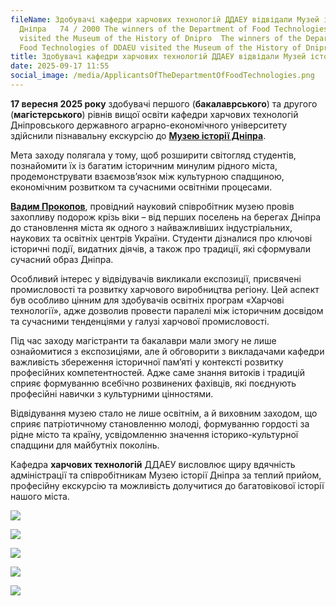```yaml
---
fileName: Здобувачі кафедри харчових технологій ДДАЕУ відвідали Музей історії
  Дніпра   74 / 2000 The winners of the Department of Food Technologies of DDAEU
  visited the Museum of the History of Dnipro  The winners of the Department of
  Food Technologies of DDAEU visited the Museum of the History of Dnipro
title: Здобувачі кафедри харчових технологій ДДАЕУ відвідали Музей історії Дніпра
date: 2025-09-17 11:55
social_image: /media/ApplicantsOfTheDepartmentOfFoodTechnologies.png
---
```

**17 вересня 2025 року** здобувачі першого (**бакалаврського**) та другого (**магістерського**) рівнів вищої освіти кафедри харчових технологій Дніпровського державного аграрно-економічного університету здійснили пізнавальну екскурсію до **[Музею історії Дніпра](https://midnipro.museum/)**.

Мета заходу полягала у тому, щоб розширити світогляд студентів, познайомити їх із багатим історичним минулим рідного міста, продемонструвати взаємозв’язок між культурною спадщиною, економічним розвитком та сучасними освітніми процесами.

**[Вадим Прокопов](https://midnipro.museum/team/prokopov-vadym-iurijovych/)**, провідний науковий співробітник музею провів захопливу подорож крізь віки – від перших поселень на берегах Дніпра до становлення міста як одного з найважливіших індустріальних, наукових та освітніх центрів України. Студенти дізналися про ключові історичні події, видатних діячів, а також про традиції, які сформували сучасний образ Дніпра.

Особливий інтерес у відвідувачів викликали експозиції, присвячені промисловості та розвитку харчового виробництва регіону. Цей аспект був особливо цінним для здобувачів освітніх програм «Харчові технології», адже дозволив провести паралелі між історичним досвідом та сучасними тенденціями у галузі харчової промисловості.

Під час заходу магістранти та бакалаври мали змогу не лише ознайомитися з експозиціями, але й обговорити з викладачами кафедри важливість збереження історичної пам’яті у контексті розвитку професійних компетентностей. Адже саме знання витоків і традицій сприяє формуванню всебічно розвинених фахівців, які поєднують професійні навички з культурними цінностями.

Відвідування музею стало не лише освітнім, а й виховним заходом, що сприяє патріотичному становленню молоді, формуванню гордості за рідне місто та країну, усвідомленню значення історико-культурної спадщини для майбутніх поколінь.

Кафедра **харчових технологій** ДДАЕУ висловлює щиру вдячність адміністрації та співробітникам Музею історії Дніпра за теплий прийом, професійну екскурсію та можливість долучитися до багатовікової історії нашого міста.

![](/media/ApplicantsOfTheDepartmentOfFoodTechnologies2.jpg)

![](/media/ApplicantsOfTheDepartmentOfFoodTechnologies3.jpg)

![](/media/ApplicantsOfTheDepartmentOfFoodTechnologies4.jpg)

![](/media/ApplicantsOfTheDepartmentOfFoodTechnologies5.jpg)

![](/media/ApplicantsOfTheDepartmentOfFoodTechnologies6.jpg)